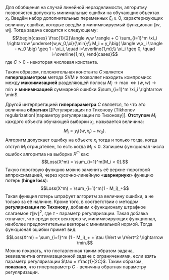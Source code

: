 Для обобщения на случай линейной неразделимости, алгоритму позволяется допускать минимальные ошибки на обучающих объектах $x_i$. Введём набор дополнительных переменных $\xi_i \geq 0$, характеризующих величину ошибки, которые введём в минимизируемый функционал $\lVert w,w \rVert$. Тогда задача сводится к следующему:$$\begin{cases}
\frac{1}{2}\langle w,w \rangle + С \sum_{i=1}^m \xi_i \rightarrow \underset{w,w_0,\xi}{\min};\\
M_i = y_i\big( \langle w,x_i \rangle - w_0 \big) \geq 1 - \xi_i, \quad i=\overline{1,m};\\
\xi_i \geq 0, \quad i=\overline{1,m},
\end{cases}$$где $C > 0$ - некоторая числовая константа.

Таким образом, положительная константа $C$ является **гиперпараметром** метода SVM и позволяет находить компромисс между **максимизацией** разделяющей полосы $M_i \rightarrow \max \Leftrightarrow \langle w,w \rangle \rightarrow \min$ и **минимизацией** суммарной ошибки $\sum_{i=1}^m \xi_i \rightarrow \min$.

Другой интерпретацией **гиперпараметра** $C$ является, то что это величина **обратная** [[Регуляризация по Тихонову (Tikhonov regularization)|параметру регуляризации по Тихонову]]. **Отступом** $M_i$ каждого объекта обучающей выборки $x_i$, называется величина:$$M_i = y_i \big( \langle w,x_i\rangle-w_0 \big).$$Алгоритм допускает ошибку на объекте $x_i$ тогда и только тогда, когда отступ $M_i$ отрицателен, то есть когда $M_i < 0$. Запишем функционал числа ошибок алгоритма на выборке $X^m$ как:$$Loss(X^m) = \sum_{i=1}^m[M_i < 0].$$Такую пороговую функцию можно заменить её верхне-пороговой аппроксимацией, через кусочно-линейную «**шарнирную**» функцию потерь (**hinge loss**):$$Loss(X^m) = \sum_{i=1}^m(1 - M_i)_+$$Такая функция потерь штрафует алгоритм за величину ошибки, а не только за её наличие. Кроме того, в соответствии с методом **регуляризации по Тихонову**, добавим к функционалу штрафное слагаемое $\tau \lVert w \rVert^2$, где $\tau$ - параметр регуляризации. Такая добавка означает, что среди всех векторов $w$, минимизирующих функционал, наиболее предпочтительны векторы с минимальной нормой. Тогда функционал ошибки примет вид:$$Loss(X^m) = \sum_{i=1}^m (1 - M_i)_+ + \tau \lVert w \rVert^2 \rightarrow \min.$$Можно показать, что поставленная таким образом задача, эквивалентна оптимизационной задаче с ограничениями, если взять параметр регуляризации $\tau = \frac{1}{2C}$. Таким образом, **показано**, что гиперпараметр $C$ - величина обратная параметру регуляризации.